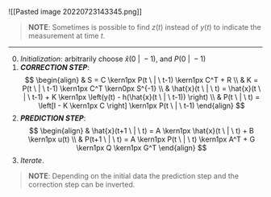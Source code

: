 ![[Pasted image 20220723143345.png]]

>**NOTE**:
> Sometimes is possible to find $z(t)$ instead of $y(t)$ to indicate the measurement at time $t$.

---
0. *Initialization*: arbitrarily choose $\hat{x}(0 \ | \ -1)$, and $P(0 \ | \ -1)$
2. ***CORRECTION STEP***:
$$
\begin{align}
& S = C \kern1px P(t \ | \ t-1) \kern1px C^T + R
\\
& K = P(t \ | \ t-1) \kern1px C^T \kern0px S^{-1}
\\
& \hat{x}(t \ | \ t) = \hat{x}(t \ | \ t-1) + K \kern1px \left(y(t) - h(\hat{x}(t \ | \ t-1)) \right)
\\
& P(t \ | \ t) = \left[I - K \kern1px C \right] \kern1px P(t \ | \ t-1)
\end{align}
$$
1. ***PREDICTION STEP***:
$$
\begin{align}
& \hat{x}(t+1 \ | \ t) = 
A \kern1px \hat{x}(t \ | \ t) +
B \kern1px u(t)
\\
& P(t+1 \ | \ t) = 
A \kern1px P(t \ | \ t) \kern1px A^T +
G \kern1px Q \kern1px G^T
\end{align}
$$
3. *Iterate*.

> **NOTE**:
> Depending on the initial data the prediction step and the correction step can be inverted.